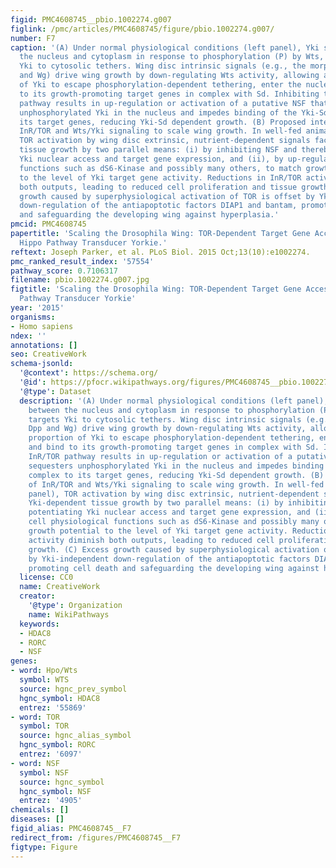 ```yaml
---
figid: PMC4608745__pbio.1002274.g007
figlink: /pmc/articles/PMC4608745/figure/pbio.1002274.g007/
number: F7
caption: '(A) Under normal physiological conditions (left panel), Yki shuttles between
  the nucleus and cytoplasm in response to phosphorylation (P) by Wts, which targets
  Yki to cytosolic tethers. Wing disc intrinsic signals (e.g., the morphogens Dpp
  and Wg) drive wing growth by down-regulating Wts activity, allowing a small proportion
  of Yki to escape phosphorylation-dependent tethering, enter the nucleus, and bind
  to its growth-promoting target genes in complex with Sd. Inhibiting the InR/TOR
  pathway results in up-regulation or activation of a putative NSF that sequesters
  unphosphorylated Yki in the nucleus and impedes binding of the Yki-Sd complex to
  its target genes, reducing Yki-Sd dependent growth. (B) Proposed integration of
  InR/TOR and Wts/Yki signaling to scale wing growth. In well-fed animals (left panel),
  TOR activation by wing disc extrinsic, nutrient-dependent signals facilitates Yki-dependent
  tissue growth by two parallel means: (i) by inhibiting NSF and thereby potentiating
  Yki nuclear access and target gene expression, and (ii), by up-regulating cell physiological
  functions such as dS6-Kinase and possibly many others, to match growth potential
  to the level of Yki target gene activity. Reductions in InR/TOR activity diminish
  both outputs, leading to reduced cell proliferation and tissue growth. (C) Excess
  growth caused by superphysiological activation of TOR is offset by Yki-independent
  down-regulation of the antiapoptotic factors DIAP1 and bantam, promoting cell death
  and safeguarding the developing wing against hyperplasia.'
pmcid: PMC4608745
papertitle: 'Scaling the Drosophila Wing: TOR-Dependent Target Gene Access by the
  Hippo Pathway Transducer Yorkie.'
reftext: Joseph Parker, et al. PLoS Biol. 2015 Oct;13(10):e1002274.
pmc_ranked_result_index: '57554'
pathway_score: 0.7106317
filename: pbio.1002274.g007.jpg
figtitle: 'Scaling the Drosophila Wing: TOR-Dependent Target Gene Access by the Hippo
  Pathway Transducer Yorkie'
year: '2015'
organisms:
- Homo sapiens
ndex: ''
annotations: []
seo: CreativeWork
schema-jsonld:
  '@context': https://schema.org/
  '@id': https://pfocr.wikipathways.org/figures/PMC4608745__pbio.1002274.g007.html
  '@type': Dataset
  description: '(A) Under normal physiological conditions (left panel), Yki shuttles
    between the nucleus and cytoplasm in response to phosphorylation (P) by Wts, which
    targets Yki to cytosolic tethers. Wing disc intrinsic signals (e.g., the morphogens
    Dpp and Wg) drive wing growth by down-regulating Wts activity, allowing a small
    proportion of Yki to escape phosphorylation-dependent tethering, enter the nucleus,
    and bind to its growth-promoting target genes in complex with Sd. Inhibiting the
    InR/TOR pathway results in up-regulation or activation of a putative NSF that
    sequesters unphosphorylated Yki in the nucleus and impedes binding of the Yki-Sd
    complex to its target genes, reducing Yki-Sd dependent growth. (B) Proposed integration
    of InR/TOR and Wts/Yki signaling to scale wing growth. In well-fed animals (left
    panel), TOR activation by wing disc extrinsic, nutrient-dependent signals facilitates
    Yki-dependent tissue growth by two parallel means: (i) by inhibiting NSF and thereby
    potentiating Yki nuclear access and target gene expression, and (ii), by up-regulating
    cell physiological functions such as dS6-Kinase and possibly many others, to match
    growth potential to the level of Yki target gene activity. Reductions in InR/TOR
    activity diminish both outputs, leading to reduced cell proliferation and tissue
    growth. (C) Excess growth caused by superphysiological activation of TOR is offset
    by Yki-independent down-regulation of the antiapoptotic factors DIAP1 and bantam,
    promoting cell death and safeguarding the developing wing against hyperplasia.'
  license: CC0
  name: CreativeWork
  creator:
    '@type': Organization
    name: WikiPathways
  keywords:
  - HDAC8
  - RORC
  - NSF
genes:
- word: Hpo/Wts
  symbol: WTS
  source: hgnc_prev_symbol
  hgnc_symbol: HDAC8
  entrez: '55869'
- word: TOR
  symbol: TOR
  source: hgnc_alias_symbol
  hgnc_symbol: RORC
  entrez: '6097'
- word: NSF
  symbol: NSF
  source: hgnc_symbol
  hgnc_symbol: NSF
  entrez: '4905'
chemicals: []
diseases: []
figid_alias: PMC4608745__F7
redirect_from: /figures/PMC4608745__F7
figtype: Figure
---
```

